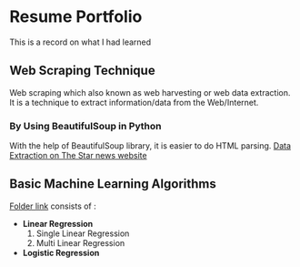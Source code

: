 # Resume Portfolio
This is a record on what I had learned

## Web Scraping Technique

Web scraping which also known as web harvesting or web data extraction. It is a technique to extract information/data from the Web/Internet.


### By Using BeautifulSoup in Python

With the help of BeautifulSoup library, it is easier to do HTML parsing. [Data Extraction on The Star news website](https://colab.research.google.com/github/yuki1412/self_learning/blob/master/Web_Scraping_using_BeautifulSoup.ipynb)

## Basic Machine Learning Algorithms

[Folder link](https://github.com/yuki1412/self_learning/tree/master/Basic%20Machine%20Learning%20Algorithms) consists of :
* **Linear Regression**
  1. Single Linear Regression
  2. Multi Linear Regression
* **Logistic Regression**
